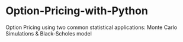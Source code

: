 # Option-Pricing-with-Python
Option Pricing using two common statistical applications: Monte Carlo Simulations &amp; Black-Scholes model
